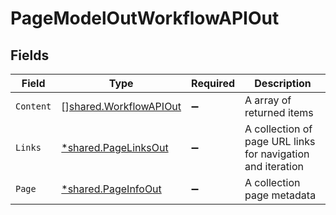 # PageModelOutWorkflowAPIOut


## Fields

| Field                                                                   | Type                                                                    | Required                                                                | Description                                                             |
| ----------------------------------------------------------------------- | ----------------------------------------------------------------------- | ----------------------------------------------------------------------- | ----------------------------------------------------------------------- |
| `Content`                                                               | [][shared.WorkflowAPIOut](../../../pkg/models/shared/workflowapiout.md) | :heavy_minus_sign:                                                      | A array of returned items                                               |
| `Links`                                                                 | [*shared.PageLinksOut](../../../pkg/models/shared/pagelinksout.md)      | :heavy_minus_sign:                                                      | A collection of page URL links for navigation and iteration             |
| `Page`                                                                  | [*shared.PageInfoOut](../../../pkg/models/shared/pageinfoout.md)        | :heavy_minus_sign:                                                      | A collection page metadata                                              |